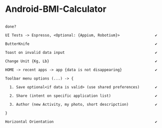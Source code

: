 # Android-BMI-Calculator
                                                                      done?
  
	UI Tests -> Espresso, <Optional: {Appium, Robotium}>                ✔

	ButterKnife                                                         ✔

	Toast on invalid data input                                         ✔

	Change Unit {Kg, Lb}                                                ✔

	HOME -> recent apps -> app {data is not disappearing}               ✔

	Toolbar menu options (...) -> {

      1. Save optional<if data is valid> (use shared preferences)       ✔

      2. Share (intent on specific application list)                    ✔

      3. Author (new Activity, my photo, short descripction)            ✔

	}

	Horizontal Orientation                                              ✔
